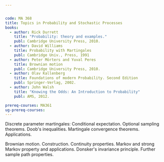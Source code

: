 ```yaml
---


code: MA 368
title: Topics in Probability and Stochastic Processes
books:
  - author: Rick Durrett
    title: "Probability: theory and examples."
    publ: Cambridge University Press, 2010.
  - author: David Williams
    title: Probability with Martingales
    publ: Cambridge Univ., Press, 1991
  - author: Peter Mörters and Yuval Peres
    title: Brownian motion
    publ: Cambridge University Press, 2010.
  - author: Olav Kallenberg
    title: Foundations of modern Probability. Second Edition
    publ: Springer-Verlag, 2002.
  - author: John Walsh
    title: "Knowing the Odds: An Introduction to Probability"
    publ: AMS, 2012.

prereq-courses: MA361
ug-prereq-courses:
---
```


Discrete parameter martingales: Conditional expectation. Optional sampling theorems. Doob's inequalities. Martingale convergence theorems. Applications.

Brownian motion. Construction. Continuity properties. Markov and strong Markov property and applications. Donsker's invariance principle. Further sample path properties.
 
